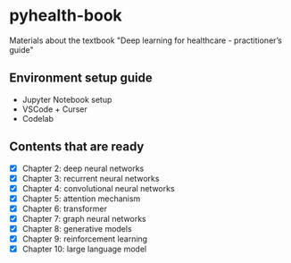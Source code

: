 # pyhealth-book
Materials about the textbook "Deep learning for healthcare - practitioner’s guide"

## Environment setup guide
- Jupyter Notebook setup
- VSCode + Curser
- Codelab

## Contents that are ready
- [x] Chapter 2: deep neural networks
- [x] Chapter 3: recurrent neural networks
- [x] Chapter 4: convolutional neural networks
- [x] Chapter 5: attention mechanism
- [x] Chapter 6: transformer
- [x] Chapter 7: graph neural networks
- [x] Chapter 8: generative models
- [x] Chapter 9: reinforcement learning
- [x] Chapter 10: large language model
